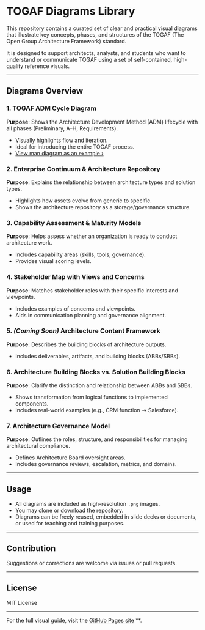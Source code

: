 # TOGAF Diagrams Library

This repository contains a curated set of clear and practical visual diagrams that illustrate key concepts, phases, and structures of the TOGAF (The Open Group Architecture Framework) standard.

It is designed to support architects, analysts, and students who want to understand or communicate TOGAF using a set of self-contained, high-quality reference visuals.

---

## Diagrams Overview

### 1. **TOGAF ADM Cycle Diagram**

**Purpose**: Shows the Architecture Development Method (ADM) lifecycle with all phases (Preliminary, A–H, Requirements).

* Visually highlights flow and iteration.  
* Ideal for introducing the entire TOGAF process.  
* [View man diagram as an example ›](TOGAF%20ADM%20Cycle%20Diagram.png)

### 2. **Enterprise Continuum & Architecture Repository**

**Purpose**: Explains the relationship between architecture types and solution types.

* Highlights how assets evolve from generic to specific.
* Shows the architecture repository as a storage/governance structure.

### 3. **Capability Assessment & Maturity Models**

**Purpose**: Helps assess whether an organization is ready to conduct architecture work.

* Includes capability areas (skills, tools, governance).
* Provides visual scoring levels.

### 4. **Stakeholder Map with Views and Concerns**

**Purpose**: Matches stakeholder roles with their specific interests and viewpoints.

* Includes examples of concerns and viewpoints.
* Aids in communication planning and governance alignment.

### 5. *(Coming Soon)* Architecture Content Framework

**Purpose**: Describes the building blocks of architecture outputs.

* Includes deliverables, artifacts, and building blocks (ABBs/SBBs).

### 6. **Architecture Building Blocks vs. Solution Building Blocks**

**Purpose**: Clarify the distinction and relationship between ABBs and SBBs.

* Shows transformation from logical functions to implemented components.
* Includes real-world examples (e.g., CRM function → Salesforce).

### 7. **Architecture Governance Model**

**Purpose**: Outlines the roles, structure, and responsibilities for managing architectural compliance.

* Defines Architecture Board oversight areas.
* Includes governance reviews, escalation, metrics, and domains.

---

## Usage

* All diagrams are included as high-resolution `.png` images.
* You may clone or download the repository.
* Diagrams can be freely reused, embedded in slide decks or documents, or used for teaching and training purposes.

---

## Contribution

Suggestions or corrections are welcome via issues or pull requests.

---

## License

MIT License

---

For the full visual guide, visit the [GitHub Pages site](#) **.
